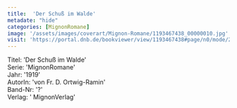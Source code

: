 ```yaml
---
title:  'Der Schuß im Walde'
metadate: "hide"
categories: [MignonRomane]
image: '/assets/images/coverart/Mignon-Romane/1193467438_00000010.jpg'
visit: 'https://portal.dnb.de/bookviewer/view/1193467438#page/n0/mode/2up'
---
```

Titel: 'Der Schuß im Walde' <br>
Serie: 'MignonRomane' <br>
Jahr: '1919' <br>
AutorIn: 'von Fr. D. Ortwig-Ramin' <br>
Band-Nr: '?' <br>
Verlag: ' MignonVerlag'